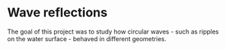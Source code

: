 # Wave reflections

The goal of this project was to study how circular waves - such as ripples on the water surface - behaved in different geometries. 
